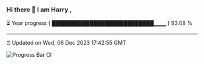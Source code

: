 ### Hi there 👋 I am Harry , 

⏳ Year progress { ███████████████████████████▁▁▁ } 93.08 %

---

⏰ Updated on Wed, 06 Dec 2023 17:42:55 GMT

![Progress Bar CI](https://github.com/duykhang68/duykhang68/workflows/Progress%20Bar%20CI/badge.svg)
